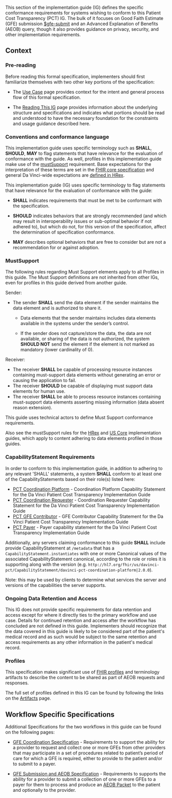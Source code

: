 This section of the implementation guide (IG) defines the specific conformance requirements for systems wishing to conform to this Patient Cost Transparency (PCT) IG. The bulk of it focuses on Good Faith Estimate (GFE) submission [$gfe-submit](OperationDefinition-GFE-submit.html) and an Advanced Explanation of Benefits (AEOB) query, though it also provides guidance on privacy, security, and other implementation requirements.

## Context

### Pre-reading
Before reading this formal specification, implementers should first familiarize themselves with two other key portions of the specification:

* The [Use Case](use_cases.html) page provides context for the intent and general process flow of this formal specification.

* The [Reading This IG](reading_this_Ig.html) page provides information about the underlying structure and specifications and indicates what portions should be read and understood to have the necessary foundation for the constraints and usage guidance described here.



### Conventions and conformance language

This implementation guide uses specific terminology such as **SHALL**, **SHOULD**, **MAY** to flag statements that have relevance for the evaluation of conformance with the guide.  As well, profiles in this implementation guide make use of the [mustSupport]({{site.data.fhir.path}}profiling.html#mustsupport) requirement.  Base expectations for the interpretation of these terms are set in the [FHIR core specification]({{site.data.fhir.path}}conformance-rules.html#conflang) and general Da Vinci-wide expectations are [defined in HRex]({{site.data.fhir.ver.hrex}}/conformance.html).

This implementation guide (IG) uses specific terminology to flag statements that have relevance for the evaluation of conformance with the guide:

* **SHALL** indicates requirements that must be met to be conformant with the specification.

* **SHOULD** indicates behaviors that are strongly recommended (and which may result in interoperability issues or sub-optimal behavior if not adhered to), but which do not, for this version of the specification, affect the determination of specification conformance.

* **MAY** describes optional behaviors that are free to consider but are not a recommendation for or against adoption.


### MustSupport ###

The following rules regarding Must Support  elements apply to all Profiles in this guide. The Must Support definitions are not inherited from other IGs, even for profiles in this guide derived from another guide.

Sender:
* The sender **SHALL** send the data element if the sender maintains the data element and is authorized to share it.
    * Data elements that the sender maintains includes data elements available in the systems under the sender’s control.

    * If the sender does not capture/store the data, the data are not available, or sharing of the data is not authorized, the system **SHOULD NOT** send the element if the element is not marked as mandatory (lower cardinality of 0).
 
Receiver:

* The receiver **SHALL** be capable of processing resource instances containing must-support data elements without generating an error or causing the application to fail.
* The receiver **SHOULD** be capable of displaying must support data elements for human use.
* The receiver **SHALL** be able to process resource instances containing must-support data elements asserting missing information (data absent reason extension).

This guide uses technical actors to define Must Support conformance requirements.

Also see the mustSupport rules for the [HRex]({{site.data.fhir.ver.hrex}}/conformance.html#mustsupport) and [US Core]({{site.data.fhir.ver.uscore}}/must-support.html) implementation guides, which apply to content adhering to data elements profiled in those guides.

### CapabilityStatement Requirements ###
In order to conform to this implementation guide, in addition to adhering to any relevant 'SHALL' statements, a system **SHALL** conform to at least one of the CapabilityStatements based on their role(s) listed here:

* [PCT Coordination Platform](CapabilityStatement-davinci-pct-coordination-platform.html) - Coordination Platform Capability Statement for the Da Vinci Patient Cost Transparency Implementation Guide
* [PCT Coordination Requester](CapabilityStatement-davinci-pct-coordination-requester.html) - Coordination Requester Capability Statement for the Da Vinci Patient Cost Transparency Implementation Guide
* [PCT GFE Contributor](CapabilityStatement-davinci-pct-gfe-contributor.html) - GFE Contributor Capability Statement for the Da Vinci Patient Cost Transparency Implementation Guide
* [PCT Payer](CapabilityStatement-davinci-pct.html) - Payer capability statement for the Da Vinci Patient Cost Transparency Implementation Guide


Additionally, any servers claiming conformance to this guide **SHALL** include provide CapabilityStatement at `/metadata` that has a `CapabilityStatement.instantiates` with one or more Canonical values of the associated CapabilityStatement canonical, according to the role or roles it is supporting along with the version (e.g. `http://hl7.org/fhir/us/davinci-pct/CapabilityStatement/davinci-pct-coordination-platform|2.0.0`). 



Note: this may be used by clients to determine what services the server and versions of the capabilities the server supports.

### Ongoing Data Retention and Access ####
This IG does not provide specific requirements for data retention and access except for where it directly ties to the primary workflow and use case. Details for continued retention and access after the workflow has concluded are not defined in this guide. Implementers should recognize that the data covered in this guide is likely to be considered part of the patient's medical record and as such would be subject to the same retention and access requirements as any other information in the patient's medical record.


### Profiles
This specification makes significant use of [FHIR profiles]({{site.data.fhir.path}}profiling.html) and terminology artifacts to describe the content to be shared as part of AEOB requests and responses.

The full set of profiles defined in this IG can be found by following the links on the [Artifacts](artifacts.html) page.

## Workflow Specific Specifications

Additional Specifications for the two workflows in this guide can be found on the following pages:

- [GFE Coordination Specification](gfe_coordination_specification.html) -  Requirements to support the ability for a provider to request and collect one or more GFEs from other providers that may participate in a set of procedures related to patient’s period of care for which a GFE is required, either to provide to the patient and/or to submit to a payer.

- [GFE Submission and AEOB Specification](gfe_submission_and_aeob_specification.html) - Requirements to supports the ability for a provider to submit a collection of one or more GFEs to a payer for them to process and produce an [AEOB Packet](StructureDefinition-davinci-pct-aeob-packet.html) to the patient and optionally to the provider.
